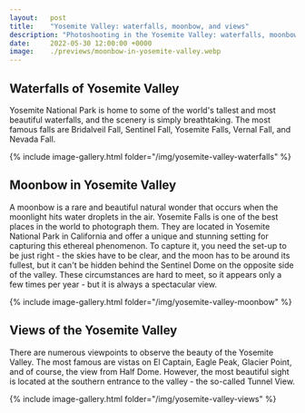 ```yaml
---
layout:   post
title:    "Yosemite Valley: waterfalls, moonbow, and views"
description: "Photoshooting in the Yosemite Valley: waterfalls, moonbow, and the stunning views of this beautiful national park."
date:     2022-05-30 12:00:00 +0000
image:    ./previews/moonbow-in-yosemite-valley.webp
---
```

## Waterfalls of Yosemite Valley
Yosemite National Park is home to some of the world's tallest and most beautiful waterfalls, and the scenery is simply breathtaking. The most famous falls are Bridalveil Fall, Sentinel Fall, Yosemite Falls, Vernal Fall, and Nevada Fall.

<div class="row">
    <article class="article col col-12 col-t-12">
    {% include image-gallery.html folder="/img/yosemite-valley-waterfalls" %}
    </article>
</div>

## Moonbow in Yosemite Valley
A moonbow is a rare and beautiful natural wonder that occurs when the moonlight hits water droplets in the air. Yosemite Falls is one of the best places in the world to photograph them. They are located in Yosemite National Park in California and offer a unique and stunning setting for capturing this ethereal phenomenon. To capture it, you need the set-up to be just right - the skies have to be clear, and the moon has to be around its fullest, but it can't be hidden behind the Sentinel Dome on the opposite side of the valley. These circumstances are hard to meet, so it appears only a few times per year - but it is always a spectacular view.

<div class="row">
    <article class="article col col-12 col-t-12">
    {% include image-gallery.html folder="/img/yosemite-valley-moonbow" %}
    </article>
</div>

## Views of the Yosemite Valley
There are numerous viewpoints to observe the beauty of the Yosemite Valley. The most famous are vistas on El Captain, Eagle Peak, Glacier Point, and of course, the view from Half Dome. However, the most beautiful sight is located at the southern entrance to the valley - the so-called Tunnel View.

<div class="row">
    <article class="article col col-12 col-t-12">
    {% include image-gallery.html folder="/img/yosemite-valley-views" %}
    </article>
</div>
